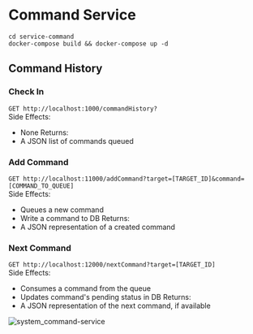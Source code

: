 # Command Service
```
cd service-command
docker-compose build && docker-compose up -d
```  

## Command History
### Check In
```GET http://localhost:1000/commandHistory?```  
Side Effects:
- None
Returns:
- A JSON list of commands queued

### Add Command
```GET http://localhost:11000/addCommand?target=[TARGET_ID]&command=[COMMAND_TO_QUEUE]```  
Side Effects: 
- Queues a new command
- Write a command to DB
Returns:
- A JSON representation of a created command

### Next Command
```GET http://localhost:12000/nextCommand?target=[TARGET_ID]```  
Side Effects:
- Consumes a command from the queue
- Updates command's pending status in DB
Returns:
- A JSON representation of the next command, if available  
  
  
![system_command-service](../images/system_command-service.png)